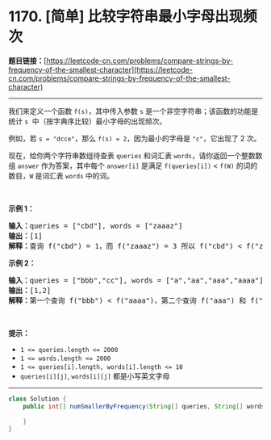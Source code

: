 # 1170. [简单] 比较字符串最小字母出现频次

**题目链接：**[https://leetcode-cn.com/problems/compare-strings-by-frequency-of-the-smallest-character](https://leetcode-cn.com/problems/compare-strings-by-frequency-of-the-smallest-character)

---

<div class="content__1Y2H">
 <div class="notranslate">
  <p>我们来定义一个函数&nbsp;<code>f(s)</code>，其中传入参数&nbsp;<code>s</code>&nbsp;是一个非空字符串；该函数的功能是统计&nbsp;<code>s</code> &nbsp;中（按字典序比较）最小字母的出现频次。</p> 
  <p>例如，若&nbsp;<code>s = "dcce"</code>，那么&nbsp;<code>f(s) = 2</code>，因为最小的字母是&nbsp;<code>"c"</code>，它出现了&nbsp;2 次。</p> 
  <p>现在，给你两个字符串数组待查表&nbsp;<code>queries</code>&nbsp;和词汇表&nbsp;<code>words</code>，请你返回一个整数数组&nbsp;<code>answer</code>&nbsp;作为答案，其中每个&nbsp;<code>answer[i]</code>&nbsp;是满足&nbsp;<code>f(queries[i])</code>&nbsp;&lt; <code>f(W)</code>&nbsp;的词的数目，<code>W</code>&nbsp;是词汇表&nbsp;<code>words</code>&nbsp;中的词。</p> 
  <p>&nbsp;</p> 
  <p><strong>示例 1：</strong></p> 
  <pre class="language-text"><strong>输入：</strong>queries = ["cbd"], words = ["zaaaz"]
<strong>输出：</strong>[1]
<strong>解释：</strong>查询 f("cbd") = 1，而 f("zaaaz") = 3 所以 f("cbd") &lt; f("zaaaz")。
</pre> 
  <p><strong>示例 2：</strong></p> 
  <pre class="language-text"><strong>输入：</strong>queries = ["bbb","cc"], words = ["a","aa","aaa","aaaa"]
<strong>输出：</strong>[1,2]
<strong>解释：</strong>第一个查询 f("bbb") &lt; f("aaaa")，第二个查询 f("aaa") 和 f("aaaa") 都 &gt; f("cc")。
</pre> 
  <p>&nbsp;</p> 
  <p><strong>提示：</strong></p> 
  <ul> 
   <li><code>1 &lt;= queries.length &lt;= 2000</code></li> 
   <li><code>1 &lt;= words.length &lt;= 2000</code></li> 
   <li><code>1 &lt;= queries[i].length, words[i].length &lt;= 10</code></li> 
   <li><code>queries[i][j]</code>, <code>words[i][j]</code>&nbsp;都是小写英文字母</li> 
  </ul> 
 </div>
</div>

---

```java
class Solution {
    public int[] numSmallerByFrequency(String[] queries, String[] words) {
        
    }
}
```